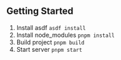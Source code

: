 ## Getting Started

1. Install asdf `asdf install`
2. Install node_modules `pnpm install`
3. Build project `pnpm build`
4. Start server `pnpm start`
